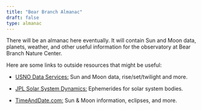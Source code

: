 ```yaml
---
title: "Bear Branch Almanac"
draft: false
type: almanac
---
```


There will be an almanac here eventually. It will contain Sun and Moon data, planets, weather, and other useful information for the observatory at Bear Branch Nature Center.

Here are some links to outside resources that might be useful:

- [USNO Data Services:](https://aa.usno.navy.mil/data/index) Sun and Moon data, rise/set/twilight and more.
- [JPL Solar System Dynamics:](https://ssd.jpl.nasa.gov/) Ephemerides for solar system bodies.

- [TimeAndDate.com:](https://www.timeanddate.com/) Sun & Moon information, eclipses, and more.
